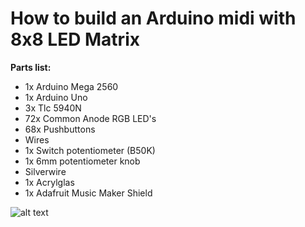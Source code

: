 # How to build an Arduino midi with 8x8 LED Matrix

**Parts list:**
-   1x Arduino Mega 2560
-   1x Arduino Uno
-   3x Tlc 5940N
-   72x Common Anode RGB LED's
-   68x Pushbuttons
-   Wires
-   1x Switch potentiometer (B50K)
-   1x 6mm potentiometer knob
-   Silverwire
-   1x Acrylglas
-   1x Adafruit Music Maker Shield

![alt text](https://github.com/Snekussaurier/arduino-midi-with-8x8-led-matrix/blob/master/Render.png?raw=true)